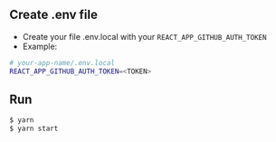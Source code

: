 ## Create .env file
- Create your file .env.local with your `REACT_APP_GITHUB_AUTH_TOKEN`
- Example:

```bash
# your-app-name/.env.local
REACT_APP_GITHUB_AUTH_TOKEN=<TOKEN>
```
## Run
```bash
$ yarn
$ yarn start
```
